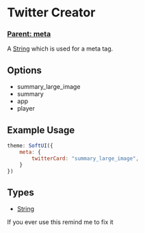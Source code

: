 # Twitter Creator
### **[Parent: meta](/docs/meta/)**

A [String](https://developer.mozilla.org/en-US/docs/Web/JavaScript/Reference/Global_Objects/String) which is used for a meta tag.

## Options
- summary_large_image
- summary
- app
- player

## Example Usage
```js
theme: SoftUI({
    meta: {
        twitterCard: "summary_large_image",
    }
})
```

## Types
- [String](https://developer.mozilla.org/en-US/docs/Web/JavaScript/Reference/Global_Objects/Boolean)

If you ever use this remind me to fix it